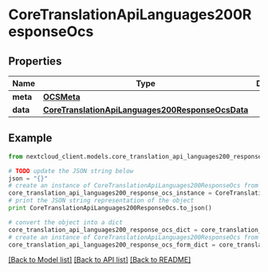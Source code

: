 # CoreTranslationApiLanguages200ResponseOcs


## Properties
Name | Type | Description | Notes
------------ | ------------- | ------------- | -------------
**meta** | [**OCSMeta**](OCSMeta.md) |  | 
**data** | [**CoreTranslationApiLanguages200ResponseOcsData**](CoreTranslationApiLanguages200ResponseOcsData.md) |  | 

## Example

```python
from nextcloud_client.models.core_translation_api_languages200_response_ocs import CoreTranslationApiLanguages200ResponseOcs

# TODO update the JSON string below
json = "{}"
# create an instance of CoreTranslationApiLanguages200ResponseOcs from a JSON string
core_translation_api_languages200_response_ocs_instance = CoreTranslationApiLanguages200ResponseOcs.from_json(json)
# print the JSON string representation of the object
print CoreTranslationApiLanguages200ResponseOcs.to_json()

# convert the object into a dict
core_translation_api_languages200_response_ocs_dict = core_translation_api_languages200_response_ocs_instance.to_dict()
# create an instance of CoreTranslationApiLanguages200ResponseOcs from a dict
core_translation_api_languages200_response_ocs_form_dict = core_translation_api_languages200_response_ocs.from_dict(core_translation_api_languages200_response_ocs_dict)
```
[[Back to Model list]](../README.md#documentation-for-models) [[Back to API list]](../README.md#documentation-for-api-endpoints) [[Back to README]](../README.md)


